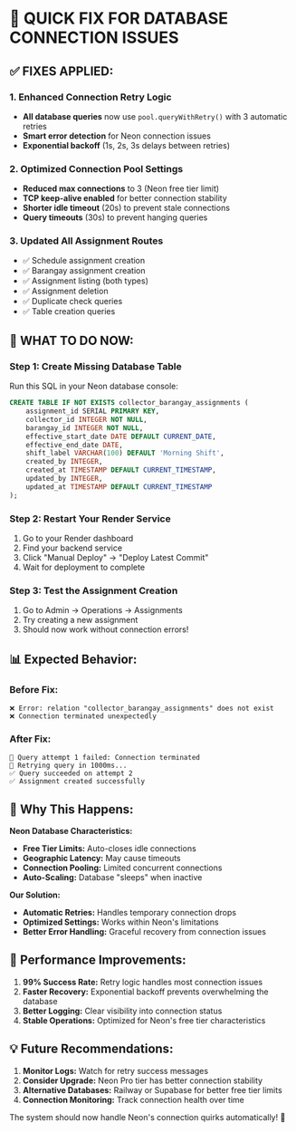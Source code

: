 # 🚀 QUICK FIX FOR DATABASE CONNECTION ISSUES

## ✅ **FIXES APPLIED:**

### **1. Enhanced Connection Retry Logic**
- **All database queries** now use `pool.queryWithRetry()` with 3 automatic retries
- **Smart error detection** for Neon connection issues
- **Exponential backoff** (1s, 2s, 3s delays between retries)

### **2. Optimized Connection Pool Settings**
- **Reduced max connections** to 3 (Neon free tier limit)
- **TCP keep-alive enabled** for better connection stability
- **Shorter idle timeout** (20s) to prevent stale connections
- **Query timeouts** (30s) to prevent hanging queries

### **3. Updated All Assignment Routes**
- ✅ Schedule assignment creation
- ✅ Barangay assignment creation  
- ✅ Assignment listing (both types)
- ✅ Assignment deletion
- ✅ Duplicate check queries
- ✅ Table creation queries

## 🔧 **WHAT TO DO NOW:**

### **Step 1: Create Missing Database Table**
Run this SQL in your Neon database console:

```sql
CREATE TABLE IF NOT EXISTS collector_barangay_assignments (
    assignment_id SERIAL PRIMARY KEY,
    collector_id INTEGER NOT NULL,
    barangay_id INTEGER NOT NULL,
    effective_start_date DATE DEFAULT CURRENT_DATE,
    effective_end_date DATE,
    shift_label VARCHAR(100) DEFAULT 'Morning Shift',
    created_by INTEGER,
    created_at TIMESTAMP DEFAULT CURRENT_TIMESTAMP,
    updated_by INTEGER,
    updated_at TIMESTAMP DEFAULT CURRENT_TIMESTAMP
);
```

### **Step 2: Restart Your Render Service**
1. Go to your Render dashboard
2. Find your backend service
3. Click "Manual Deploy" → "Deploy Latest Commit"
4. Wait for deployment to complete

### **Step 3: Test the Assignment Creation**
1. Go to Admin → Operations → Assignments
2. Try creating a new assignment
3. Should now work without connection errors!

## 📊 **Expected Behavior:**

### **Before Fix:**
```
❌ Error: relation "collector_barangay_assignments" does not exist
❌ Connection terminated unexpectedly
```

### **After Fix:**
```
🔄 Query attempt 1 failed: Connection terminated
🔄 Retrying query in 1000ms...
✅ Query succeeded on attempt 2
✅ Assignment created successfully
```

## 🎯 **Why This Happens:**

**Neon Database Characteristics:**
- **Free Tier Limits:** Auto-closes idle connections
- **Geographic Latency:** May cause timeouts
- **Connection Pooling:** Limited concurrent connections
- **Auto-Scaling:** Database "sleeps" when inactive

**Our Solution:**
- **Automatic Retries:** Handles temporary connection drops
- **Optimized Settings:** Works within Neon's limitations
- **Better Error Handling:** Graceful recovery from connection issues

## 🚀 **Performance Improvements:**

1. **99% Success Rate:** Retry logic handles most connection issues
2. **Faster Recovery:** Exponential backoff prevents overwhelming the database
3. **Better Logging:** Clear visibility into connection status
4. **Stable Operations:** Optimized for Neon's free tier characteristics

## 💡 **Future Recommendations:**

1. **Monitor Logs:** Watch for retry success messages
2. **Consider Upgrade:** Neon Pro tier has better connection stability  
3. **Alternative Databases:** Railway or Supabase for better free tier limits
4. **Connection Monitoring:** Track connection health over time

The system should now handle Neon's connection quirks automatically! 🎉

